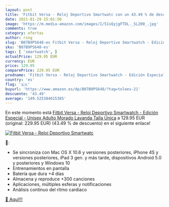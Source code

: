 ```yaml
---
layout: post
title: 'Fitbit Versa - Reloj Deportivo Smartwatc con un 43.49 % de descuento'
date: 2021-01-29 15:01:50
image: 'https://m.media-amazon.com/images/I/51sQyjgFTDL._SL200_.jpg'
comments: true
category: ofertas
author: ring
slug: 'B07B9PS648-es Fitbit Versa - Reloj Deportivo Smartwatch - Edición...'
sku: 'B07B9PS648-es'
tags: [ 'smartwatch', ]
actualPrice: 129.95 EUR
currency: EUR
price: 129.95
comparePrice: 229.95 EUR
prodname: 'Fitbit Versa - Reloj Deportivo Smartwatch - Edición Especial - Unisex Adulto  Morado  Lavanda   Talla Única'
country: 'es'
flag: '🇪🇸'
buyurl: 'https://www.amazon.es/dp/B07B9PS648/?tag=tolees-21'
descuento: '43.49'
average: '149.525384615385'
---
```


En este momento está [Fitbit Versa - Reloj Deportivo Smartwatch - Edición Especial - Unisex Adulto  Morado  Lavanda   Talla Única](https://www.amazon.es/dp/B07B9PS648/?tag=tolees-21) a 129.95 EUR (original: 229.95 EUR) (43.49 %  de descuento) en el siguiente enlace!

[![Fitbit Versa - Reloj Deportivo Smartwatc](https://m.media-amazon.com/images/I/51sQyjgFTDL._SL200_.jpg)](https://www.amazon.es/dp/B07B9PS648/?tag=tolees-21)

🔎:

- Se sincroniza con Mac OS X 10.6 y versiones posteriores, iPhone 4S y versiones posteriores, iPad 3 gen. y más tarde, dispositivos Android 5.0 y posteriores y Windows 10
- Entrenamientos en pantalla
- Batería que dura +4 días
- Almacena y reproduce +300 canciones
- Aplicaciones, múltiples esferas y notificaciones
- Análisis continuo del ritmo cardiaco

[🛒 Aquí!!!](https://www.amazon.es/dp/B07B9PS648/?tag=tolees-21)
